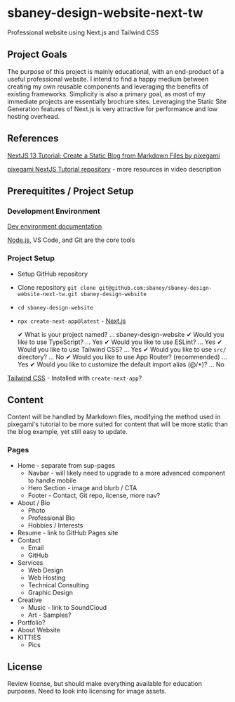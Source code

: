 # sbaney-design-website-next-tw
Professional website using Next.js and Tailwind CSS

## Project Goals

The purpose of this project is mainly educational, with an end-product of a useful professional website. I intend to find a happy medium between creating my own reusable components and leveraging the benefits of existing frameworks. Simplicity is also a primary goal, as most of my immediate projects are essentially brochure sites. Leveraging the Static Site Generation features of Next.js is very attractive for performance and low hosting overhead.

## References

[NextJS 13 Tutorial: Create a Static Blog from Markdown Files by 
pixegami](https://youtu.be/Hiabp1GY8fA?si=2zwNqC3rztUfUUcT)

[pixegami NextJS Tutorial repository](https://github.com/pixegami/nextjs-blog-tutorial) - more resources in video description

## Prerequitites / Project Setup

### Development Environment

[Dev environment documentation](https://github.com/sbaney/documentation/blob/main/dev-setup.md)

[Node.js](https://nodejs.org/en/download/package-manager), VS Code, and Git are the core tools

### Project Setup

 * Setup GitHub repository
 * Clone repository `git clone git@github.com:sbaney/sbaney-design-website-next-tw.git sbaney-design-website`
 * `cd sbaney-design-website`
* `npx create-next-app@latest` - [Next.js](https://nextjs.org/docs/getting-started/installation)

	✔ What is your project named? … sbaney-design-website
	✔ Would you like to use TypeScript? … Yes
	✔ Would you like to use ESLint? … Yes
	✔ Would you like to use Tailwind CSS? … Yes
	✔ Would you like to use `src/` directory? … No
	✔ Would you like to use App Router? (recommended) … Yes
	✔ Would you like to customize the default import alias (@/*)? … No

[Tailwind CSS](https://tailwindcss.com/docs/installation) - Installed with `create-next-app`?

## Content

Content will be handled by Markdown files, modifying the method used in pixegami's tutorial to be more suited for content that will be more static than the blog example, yet still easy to update.

### Pages

 * Home - separate from sup-pages
   - Navbar - will likely need to upgrade to a more advanced component to handle mobile
   - Hero Section - image and blurb / CTA
   - Footer - Contact, Git repo, license, more nav?
 * About / Bio
   - Photo
   - Professional Bio
   - Hobbies / Interests
 * Resume - link to GitHub Pages site
 * Contact
   - Email
   - GitHub
 * Services
   - Web Design
   - Web Hosting
   - Technical Consulting
   - Graphic Design
 * Creative
   - Music - link to SoundCloud
   - Art - Samples?
 * Portfolio?
 * About Website
 * KITTIES
   - Pics

## License

Review license, but should make everything available for education purposes. Need to look into licensing for image assets.
